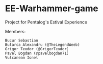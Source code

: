 # EE-Warhammer-game

Project for Pentalog's Estival Experience  
  
Members:  
  
    Bucur Sebastian  
    Bularca Alexandru (@TheLegendWeeb)
    Grigor Teodor (@GrigorTeodor)
    Pavel Bogdan (@pavelbogdan71)
    Vulcanean Ionel  

